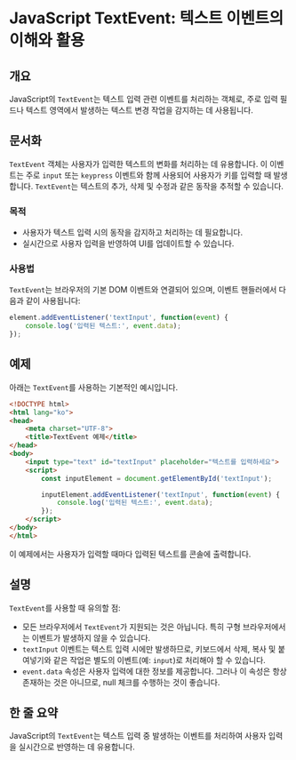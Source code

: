 <!--
Meta Description: # JavaScript TextEvent: 텍스트 이벤트의 이해와 활용 ## 개요 JavaScript의 `TextEvent`는 텍스트 입력 관련 이벤트를 처리하는 객체로, 주로 입력 필드나 텍스트 영역에서 발생하는 텍스트 변경 작업을 감지하는 데 사용됩니다. ## 문서...
Meta Keywords: textevent, 텍스트, textinput, event, 사용자가
-->

# JavaScript TextEvent: 텍스트 이벤트의 이해와 활용

## 개요
JavaScript의 `TextEvent`는 텍스트 입력 관련 이벤트를 처리하는 객체로, 주로 입력 필드나 텍스트 영역에서 발생하는 텍스트 변경 작업을 감지하는 데 사용됩니다.

## 문서화
`TextEvent` 객체는 사용자가 입력한 텍스트의 변화를 처리하는 데 유용합니다. 이 이벤트는 주로 `input` 또는 `keypress` 이벤트와 함께 사용되어 사용자가 키를 입력할 때 발생합니다. `TextEvent`는 텍스트의 추가, 삭제 및 수정과 같은 동작을 추적할 수 있습니다.

### 목적
- 사용자가 텍스트 입력 시의 동작을 감지하고 처리하는 데 필요합니다.
- 실시간으로 사용자 입력을 반영하여 UI를 업데이트할 수 있습니다.

### 사용법
`TextEvent`는 브라우저의 기본 DOM 이벤트와 연결되어 있으며, 이벤트 핸들러에서 다음과 같이 사용됩니다:

```javascript
element.addEventListener('textInput', function(event) {
    console.log('입력된 텍스트:', event.data);
});
```

## 예제
아래는 `TextEvent`를 사용하는 기본적인 예시입니다.

```html
<!DOCTYPE html>
<html lang="ko">
<head>
    <meta charset="UTF-8">
    <title>TextEvent 예제</title>
</head>
<body>
    <input type="text" id="textInput" placeholder="텍스트를 입력하세요">
    <script>
        const inputElement = document.getElementById('textInput');

        inputElement.addEventListener('textInput', function(event) {
            console.log('입력된 텍스트:', event.data);
        });
    </script>
</body>
</html>
```

이 예제에서는 사용자가 입력할 때마다 입력된 텍스트를 콘솔에 출력합니다.

## 설명
`TextEvent`를 사용할 때 유의할 점:
- 모든 브라우저에서 `TextEvent`가 지원되는 것은 아닙니다. 특히 구형 브라우저에서는 이벤트가 발생하지 않을 수 있습니다.
- `textInput` 이벤트는 텍스트 입력 시에만 발생하므로, 키보드에서 삭제, 복사 및 붙여넣기와 같은 작업은 별도의 이벤트(예: `input`)로 처리해야 할 수 있습니다.
- `event.data` 속성은 사용자 입력에 대한 정보를 제공합니다. 그러나 이 속성은 항상 존재하는 것은 아니므로, null 체크를 수행하는 것이 좋습니다.

## 한 줄 요약
JavaScript의 `TextEvent`는 텍스트 입력 중 발생하는 이벤트를 처리하여 사용자 입력을 실시간으로 반영하는 데 유용합니다.